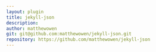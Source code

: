 ```yaml
---
layout: plugin
title: jekyll-json
description: 
author: matthewowen
git: git@github.com:matthewowen/jekyll-json.git
repository: https://github.com/matthewowen/jekyll-json
---
```

